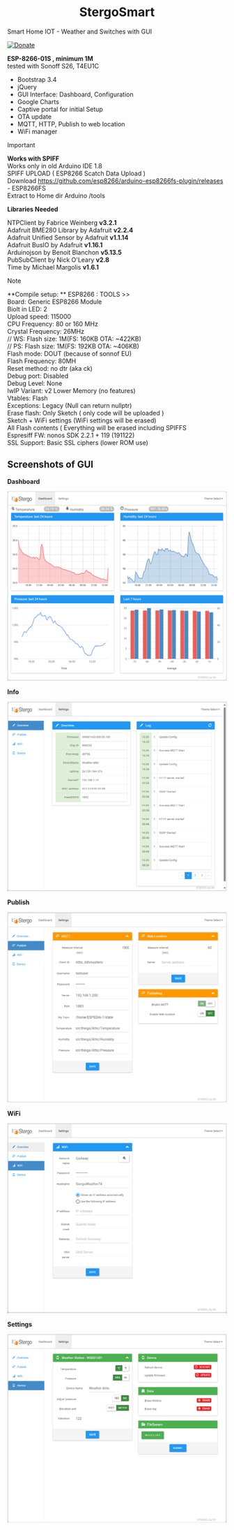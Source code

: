 <span align="center">

 # StergoSmart

</span>
  
Smart Home IOT - Weather and Switches with GUI  
  
[![Donate](https://img.shields.io/badge/donate-PayPal-blue.svg)](https://paypal.me/kreso975)

**ESP-8266-01S , minimum 1M**  
tested with Sonoff S26, T4EU1C

- Bootstrap 3.4
- jQuery
- GUI Interface: Dashboard, Configuration
- Google Charts
- Captive portal for initial Setup
- OTA update
- MQTT, HTTP, Publish to web location
- WiFi manager
  
> [!IMPORTANT]
> **Works with SPIFF**  
> Works only in old Arduino IDE 1.8  
> SPIFF UPLOAD ( ESP8266 Scatch Data Upload )  
>	Download https://github.com/esp8266/arduino-esp8266fs-plugin/releases - ESP8266FS  
> Extract  to Home dir Arduino /tools  
>
>   
> **Libraries Needed**
>   
> NTPClient by Fabrice Weinberg  **v3.2.1**  
> Adafruit BME280 Library by Adafruit **v2.2.4**  
> Adafruit Unified Sensor by Adafruit **v1.1.14**  
> Adafruit BusIO by Adafruit **v1.16.1**  
> Arduinojson by Benoit Blanchon **v5.13.5**  
> PubSubClient by Nick O'Leary **v2.8**  
> Time by Michael Margolis **v1.6.1**

> [!NOTE]
> **Compile setup: ** 
> ESP8266 : TOOLS >>  
>	Board: Generic ESP8266 Module  
>	Biolt in LED: 2  
>	Upload speed: 115000  
>	CPU Frequency: 80 or 160 MHz  
>	Crystal Frequency: 26MHz  
>		// WS: Flash size: 1M(FS: 160KB OTA: ~422KB)  
>		// PS: Flash size: 1M(FS: 192KB OTA: ~406KB)  
>	Flash mode: DOUT (because of sonnof EU)  
>	Flash Frequency: 80MH  
>	Reset method: no dtr (aka ck)  
>	Debug port: Disabled  
>	Debug Level: None  
>	lwIP Variant: v2 Lower Memory (no features)  
>	Vtables: Flash  
>	Exceptions: Legacy (Null can return nullptr)  
>	Erase flash: Only Sketch ( only code will be uploaded )  
>			Sketch + WiFi settings (WiFi settings will be erased)  
>			All Flash contents ( Everything will be erased including SPIFFS  
>	Espresiff FW: nonos SDK 2.2.1 + 119 (191122)  
>	SSL Support: Basic SSL ciphers (lower ROM use)  


## Screenshots of GUI  
  
**Dashboard**  

![DashBoard](./ScreenShots/StergoSmart-DashBoard.png?raw=true "Dashboard")  


**Info**  

![Info](./ScreenShots/StergoSmart-Info.png?raw=true "Info")  


**Publish**  

![Publish](./ScreenShots/StergoSmart-Publish.png?raw=true "Publish")  


**WiFi**  

![WiFi](./ScreenShots/StergoSmart-WiFi.png?raw=true "WiFi")  
  

**Settings**  

![Settings](./ScreenShots/StergoSmart-Settings.png?raw=true "Settings")  

  
